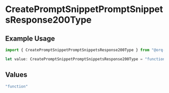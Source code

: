 # CreatePromptSnippetPromptSnippetsResponse200Type

## Example Usage

```typescript
import { CreatePromptSnippetPromptSnippetsResponse200Type } from "@orq-ai/node/models/operations";

let value: CreatePromptSnippetPromptSnippetsResponse200Type = "function";
```

## Values

```typescript
"function"
```
